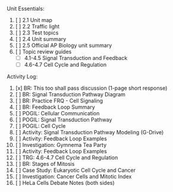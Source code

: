 Unit Essentials:

1. [ ] 2.1 Unit map
2. [ ] 2.2 Traffic light
3. [ ] 2.3 Test topics
4. [ ] 2.4 Unit summary
5. [ ] 2.5 Official AP Biology unit summary
6. [ ] Topic review guides
	- [ ] 4.1-4.5 Signal Transduction and Feedback
	- [ ] 4.6-4.7 Cell Cycle and Regulation

Activity Log:

1. [x] BR: This too shall pass discussion (1-page short response)
6. [ ] BR: Signal Transduction Pathway Diagram
7. [ ] BR: Practice FRQ - Cell Signaling
10. [ ] BR: Feedback Loop Summary
2. [ ] POGIL: Cellular Communication
5. [ ] POGIL: Signal Transduction Pathway
12. [ ] POGIL: Cell Cycle
3. [ ] Activity: Signal Transduction Pathway Modeling (G-Drive)
8. [ ] Activity: Feedback Loop Examples
9. [ ] Investigation: Gymnema Tea Party
11. [ ] Activity: Feedback Loop Examples
13. [ ] TRG: 4.6-4.7 Cell Cycle and Regulation
14. [ ] BR: Stages of Mitosis
15. [ ] Case Study: Eukaryotic Cell Cycle and Cancer
16. [ ] Investigation: Cancer Cells and Mitotic Index
17. [ ] HeLa Cells Debate Notes (both sides)
